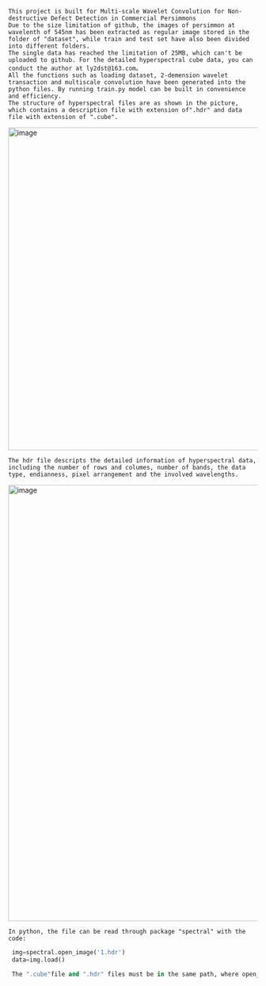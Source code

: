     This project is built for Multi-scale Wavelet Convolution for Non-destructive Defect Detection in Commercial Persimmons
    Due to the size limitation of github, the images of persimmon at wavelenth of 545nm has been extracted as regular image stored in the folder of "dataset", while train and test set have also been divided into different folders.
    The single data has reached the limitation of 25MB, which can't be uploaded to github. For the detailed hyperspectral cube data, you can conduct the author at ly2dst@163.com。
    All the functions such as loading dataset, 2-demension wavelet transaction and multiscale convolution have been generated into the python files. By running train.py model can be built in convenience and efficiency.
    The structure of hyperspectral files are as shown in the picture, which contains a description file with extension of".hdr" and data file with extension of ".cube".
    
<img width="651" alt="image" src="https://github.com/user-attachments/assets/71119618-2f7a-4bb3-9582-02b7d28a3a7b">

    The hdr file descripts the detailed information of hyperspectral data, including the number of rows and columes, number of bands, the data type, endianness, pixel arrangement and the involved wavelengths.
<img width="880" alt="image" src="https://github.com/user-attachments/assets/05c3540a-2fa2-4975-925f-84f574da0598">

    In python, the file can be read through package "spectral" with the code:
   ```python
    img=spectral.open_image('1.hdr')
    data=img.load()

    The ".cube"file and ".hdr" files must be in the same path, where open_image() function loads the description while ".load()" function load the whole hyperspectral data in the same folder correspondingly according to the description.
